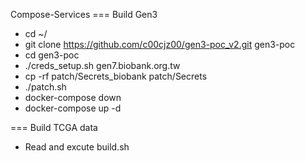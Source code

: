 Compose-Services
=== Build Gen3
* cd ~/
* git clone https://github.com/c00cjz00/gen3-poc_v2.git gen3-poc
* cd gen3-poc
* ./creds_setup.sh gen7.biobank.org.tw
* cp -rf patch/Secrets_biobank patch/Secrets
* ./patch.sh
* docker-compose down
* docker-compose up -d

=== Build TCGA data
* Read and excute build.sh



